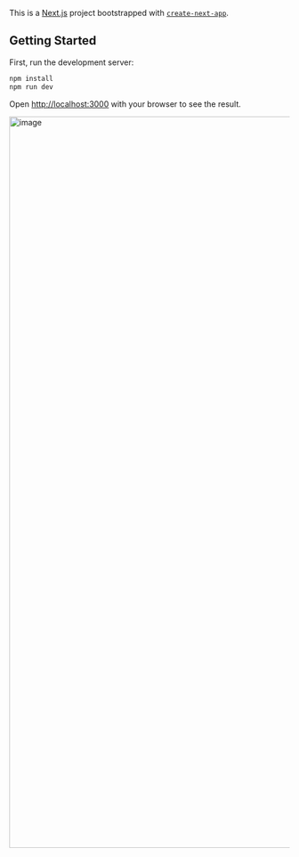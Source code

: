 This is a [Next.js](https://nextjs.org/) project bootstrapped with [`create-next-app`](https://github.com/vercel/next.js/tree/canary/packages/create-next-app).

## Getting Started

First, run the development server:

```bash
npm install
npm run dev
```

Open [http://localhost:3000](http://localhost:3000) with your browser to see the result.

<img width="1315" alt="image" src="https://user-images.githubusercontent.com/9782607/226710625-6aa62839-15d0-461e-aafc-efbf281815aa.png">
